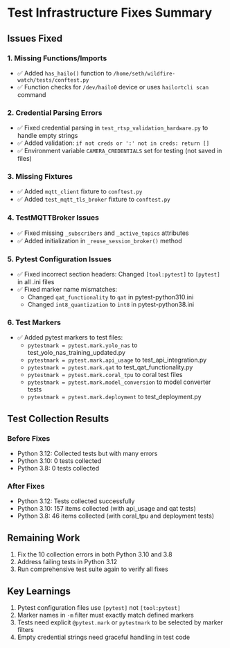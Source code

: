 # Test Infrastructure Fixes Summary

## Issues Fixed

### 1. Missing Functions/Imports
- ✅ Added `has_hailo()` function to `/home/seth/wildfire-watch/tests/conftest.py`
- ✅ Function checks for `/dev/hailo0` device or uses `hailortcli scan` command

### 2. Credential Parsing Errors
- ✅ Fixed credential parsing in `test_rtsp_validation_hardware.py` to handle empty strings
- ✅ Added validation: `if not creds or ':' not in creds: return []`
- ✅ Environment variable `CAMERA_CREDENTIALS` set for testing (not saved in files)

### 3. Missing Fixtures
- ✅ Added `mqtt_client` fixture to `conftest.py`
- ✅ Added `test_mqtt_tls_broker` fixture to `conftest.py`

### 4. TestMQTTBroker Issues
- ✅ Fixed missing `_subscribers` and `_active_topics` attributes
- ✅ Added initialization in `_reuse_session_broker()` method

### 5. Pytest Configuration Issues
- ✅ Fixed incorrect section headers: Changed `[tool:pytest]` to `[pytest]` in all .ini files
- ✅ Fixed marker name mismatches:
  - Changed `qat_functionality` to `qat` in pytest-python310.ini
  - Changed `int8_quantization` to `int8` in pytest-python38.ini

### 6. Test Markers
- ✅ Added pytest markers to test files:
  - `pytestmark = pytest.mark.yolo_nas` to test_yolo_nas_training_updated.py
  - `pytestmark = pytest.mark.api_usage` to test_api_integration.py
  - `pytestmark = pytest.mark.qat` to test_qat_functionality.py
  - `pytestmark = pytest.mark.coral_tpu` to coral test files
  - `pytestmark = pytest.mark.model_conversion` to model converter tests
  - `pytestmark = pytest.mark.deployment` to test_deployment.py

## Test Collection Results

### Before Fixes
- Python 3.12: Collected tests but with many errors
- Python 3.10: 0 tests collected
- Python 3.8: 0 tests collected

### After Fixes
- Python 3.12: Tests collected successfully
- Python 3.10: 157 items collected (with api_usage and qat tests)
- Python 3.8: 46 items collected (with coral_tpu and deployment tests)

## Remaining Work
1. Fix the 10 collection errors in both Python 3.10 and 3.8
2. Address failing tests in Python 3.12
3. Run comprehensive test suite again to verify all fixes

## Key Learnings
1. Pytest configuration files use `[pytest]` not `[tool:pytest]`
2. Marker names in `-m` filter must exactly match defined markers
3. Tests need explicit `@pytest.mark` or `pytestmark` to be selected by marker filters
4. Empty credential strings need graceful handling in test code